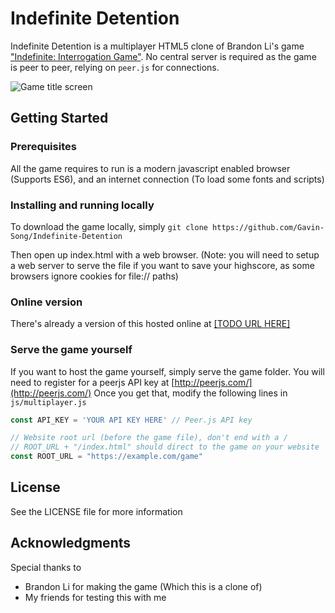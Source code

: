 # Indefinite Detention

Indefinite Detention is a multiplayer HTML5 clone of Brandon Li's game ["Indefinite: Interrogation Game"](https://play.google.com/store/apps/details?id=air.me.brandlibel.indefinite&hl=en). No central server is required as the game is peer to peer, relying on `peer.js` for connections.

![Game title screen](https://i.imgur.com/2yUDYLS.jpg)

## Getting Started

### Prerequisites
All the game requires to run is a modern javascript enabled browser (Supports ES6), and an internet connection (To load some fonts and scripts)

### Installing and running locally
To download the game locally, simply
`git clone https://github.com/Gavin-Song/Indefinite-Detention`

Then open up index.html with a web browser. (Note: you will need to setup a web server to serve the file if you want to save your highscore, as some browsers ignore cookies for file:// paths)

### Online version
There's already a version of this hosted online at [\[TODO URL HERE\]](URL%20HREF)

### Serve the game yourself
If you want to host the game yourself, simply serve the game folder. You will need to register for a peerjs API key at [http://peerjs.com/](http://peerjs.com/) Once you get that, modify the following lines in `js/multiplayer.js`

```javascript
const API_KEY = 'YOUR API KEY HERE' // Peer.js API key

// Website root url (before the game file), don't end with a /
// ROOT_URL + "/index.html" should direct to the game on your website
const ROOT_URL = "https://example.com/game"   
```
## License
See the LICENSE file for more information

## Acknowledgments
Special thanks to

 - Brandon Li for making the game (Which this is a clone of)
 - My friends for testing this with me

